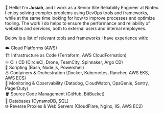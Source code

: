 👋 Hello! I'm **Josiah**, and I work as a Senior Site Reliability Engineer at Nintex. I enjoy solving complex problems using DevOps tools and frameworks, while at the same time looking for how to improve processes and optimize tooling. The work I do helps to ensure the performance and reliability of websites and services, both to external users and internal employees.

Below is a list of relevant tools and frameworks I have experience with:

☁️ Cloud Platforms (AWS)\
🏗️ Infrastructure as Code (Terraform, AWS CloudFormation)\
♾️ CI / CD (CircleCI, Drone, TeamCity, Spinnaker, Argo CD)\
📜 Scripting (Bash, Node.js, Powershell)\
⚓ Containers & Orchestration (Docker, Kubernetes, Rancher, AWS EKS, AWS ECS)\
🔭 Monitoring & Observability (Datadog, CloudWatch, OpsGenie, Sentry, PagerDuty)\
🪣 Source Code Management (GitHub, BitBucket)\
🏢 Databases (DynamoDB, SQL)\
🌐 Reverse Proxies & Web Servers (CloudFlare, Nginx, IIS, AWS EC2)

<!--
**jlenos/jlenos** is a ✨ _special_ ✨ repository because its `README.md` (this file) appears on your GitHub profile.

Here are some ideas to get you started:

- 🔭 I’m currently working on ...
- 🌱 I’m currently learning ...
- 👯 I’m looking to collaborate on ...
- 🤔 I’m looking for help with ...
- 💬 Ask me about ...
- 📫 How to reach me: ...
- 😄 Pronouns: ...
- ⚡ Fun fact: ...
-->
